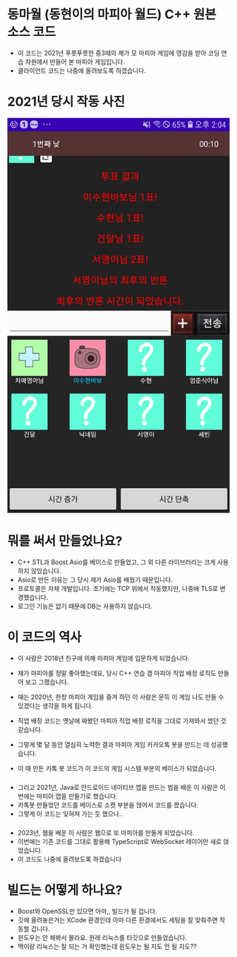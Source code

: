 # 동마월 (동현이의 마피아 월드) C++ 원본 소스 코드
- 이 코드는 2021년 푸릇푸릇한 중3때의 제가 모 마피아 게임에 영감을 받아 코딩 연습 차원에서 만들어 본 마피아 게임입니다.
- 클라이언트 코드는 나중에 올려보도록 하겠습니다.

# 2021년 당시 작동 사진
![시연 이미지](https://raw.githubusercontent.com/ldhhello/MafiaServer/main/Screenshot_20210131-140402_Mafia.jpg)

# 뭐를 써서 만들었나요?
- C++ STL과 Boost.Asio를 베이스로 만들었고, 그 외 다른 라이브러리는 크게 사용하지 않았습니다.
- Asio로 만든 이유는 그 당시 제가 Asio를 배웠기 때문입니다.
- 프로토콜은 자체 개발입니다. 초기에는 TCP 위에서 작동했지만, 나중에 TLS로 변경했습니다.
- 로그인 기능은 없기 때문에 DB는 사용하지 않습니다.


# 이 코드의 역사
- 이 사람은 2018년 친구에 의해 마피아 게임에 입문하게 되었습니다.
- 제가 마피아를 정말 좋아했는데요, 당시 C++ 연습 겸 마피아 직업 배정 로직도 만들어 보고 그랬습니다.

- 때는 2020년, 한창 마피아 게임을 즐겨 하던 이 사람은 문득 이 게임 나도 만들 수 있겠다는 생각을 하게 됩니다.
- 직업 배정 코드는 옛날에 짜봤던 마피아 직업 배정 로직을 그대로 가져와서 썼던 것 같습니다.
- 그렇게 몇 달 동안 열심히 노력한 결과 마피아 게임 카카오톡 봇을 만드는 데 성공했습니다.
- 이 때 만든 카톡 봇 코드가 이 코드의 게임 시스템 부분의 베이스가 되었습니다.
###
- 그리고 2021년, Java로 안드로이드 네이티브 앱을 만드는 법을 배운 이 사람은 이번에는 마피아 앱을 만들기로 했습니다.
- 카톡봇 만들었던 코드를 베이스로 소켓 부분을 얹어서 코드를 짰습니다.
- 그렇게 이 코드는 잊혀져 가는 듯 했으나..
###
- 2023년, 웹을 배운 이 사람은 웹으로 또 마피아를 만들게 되었습니다.
- 이번에는 기존 코드를 그대로 활용해 TypeScript로 WebSocket 레이어만 새로 얹었습니다.
- 이 코드도 나중에 올려보도록 하겠습니다

# 빌드는 어떻게 하나요?
- Boost와 OpenSSL만 있으면 아마,, 빌드가 될 겁니다.
- 깃에 올려놓은거는 XCode 환경인데 아마 다른 환경에서도 세팅을 잘 맞춰주면 작동할 겁니다.
- 윈도우는 안 해봐서 몰라요. 원래 리눅스를 타깃으로 만들었습니다.
- 맥이랑 리눅스는 잘 되는 거 확인했는데 윈도우는 될 지도 안 될 지도??
